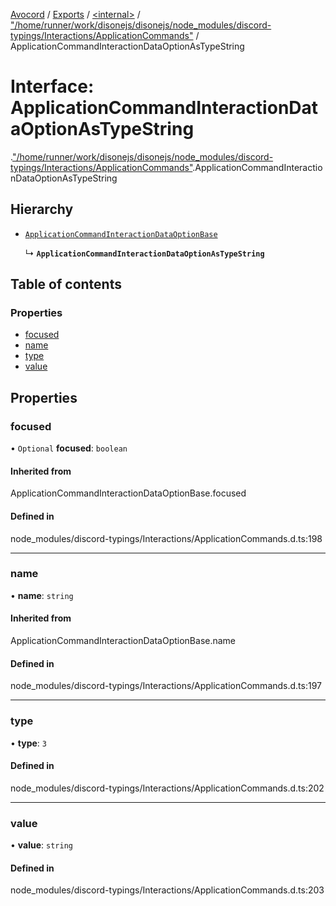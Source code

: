 [Avocord](../README.md) / [Exports](../modules.md) / [<internal\>](../modules/internal_.md) / ["/home/runner/work/disonejs/disonejs/node\_modules/discord-typings/Interactions/ApplicationCommands"](../modules/internal_.__home_runner_work_disonejs_disonejs_node_modules_discord_typings_Interactions_ApplicationCommands_.md) / ApplicationCommandInteractionDataOptionAsTypeString

# Interface: ApplicationCommandInteractionDataOptionAsTypeString

[<internal>](../modules/internal_.md).["/home/runner/work/disonejs/disonejs/node_modules/discord-typings/Interactions/ApplicationCommands"](../modules/internal_.__home_runner_work_disonejs_disonejs_node_modules_discord_typings_Interactions_ApplicationCommands_.md).ApplicationCommandInteractionDataOptionAsTypeString

## Hierarchy

- [`ApplicationCommandInteractionDataOptionBase`](../modules/internal_.__home_runner_work_disonejs_disonejs_node_modules_discord_typings_Interactions_ApplicationCommands_.md#applicationcommandinteractiondataoptionbase)

  ↳ **`ApplicationCommandInteractionDataOptionAsTypeString`**

## Table of contents

### Properties

- [focused](internal_.__home_runner_work_disonejs_disonejs_node_modules_discord_typings_Interactions_ApplicationCommands_.ApplicationCommandInteractionDataOptionAsTypeString.md#focused)
- [name](internal_.__home_runner_work_disonejs_disonejs_node_modules_discord_typings_Interactions_ApplicationCommands_.ApplicationCommandInteractionDataOptionAsTypeString.md#name)
- [type](internal_.__home_runner_work_disonejs_disonejs_node_modules_discord_typings_Interactions_ApplicationCommands_.ApplicationCommandInteractionDataOptionAsTypeString.md#type)
- [value](internal_.__home_runner_work_disonejs_disonejs_node_modules_discord_typings_Interactions_ApplicationCommands_.ApplicationCommandInteractionDataOptionAsTypeString.md#value)

## Properties

### focused

• `Optional` **focused**: `boolean`

#### Inherited from

ApplicationCommandInteractionDataOptionBase.focused

#### Defined in

node_modules/discord-typings/Interactions/ApplicationCommands.d.ts:198

___

### name

• **name**: `string`

#### Inherited from

ApplicationCommandInteractionDataOptionBase.name

#### Defined in

node_modules/discord-typings/Interactions/ApplicationCommands.d.ts:197

___

### type

• **type**: ``3``

#### Defined in

node_modules/discord-typings/Interactions/ApplicationCommands.d.ts:202

___

### value

• **value**: `string`

#### Defined in

node_modules/discord-typings/Interactions/ApplicationCommands.d.ts:203
